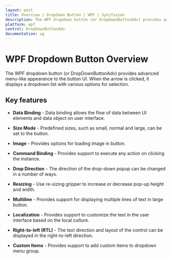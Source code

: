 ```yaml
---
layout: post
title: Overview | Dropdown Button | WPF | Syncfusion
description: The WPF dropdown button (or DropDownButtonAdv) provides advanced menu-like appearance to the button UI.
platform: wpf
control: DropDownButtonAdv
documentation: ug
---
```


# WPF Dropdown Button Overview

The WPF dropdown button (or DropDownButtonAdv) provides advanced menu-like appearance to the button UI. When the arrow is clicked, it displays a dropdown list with various options for selection.

## Key features

* **Data Binding** - Data binding allows the flow of data between UI elements and data object on user interface.

* **Size Mode** - Predefined sizes, such as small, normal and large, can be set to the button.

* **Image** - Provides options for loading image in button.

* **Command Binding** - Provides support to execute any action on clicking the instance.

* **Drop Direction** - The direction of the drop-down popup can be changed in a number of ways.

* **Resizing** - Use re-sizing gripper to increase or decrease pop-up height and width.

* **Multiline** - Provides support for displaying multiple lines of text in large button.

* **Localization** - Provides support to customize the text in the user interface based on the local culture.

* **Right-to-left (RTL)** - The text direction and layout of the control can be displayed in the right-to-left direction.

* **Custom Items** - Provides support to add custom items to dropdown menu group.

